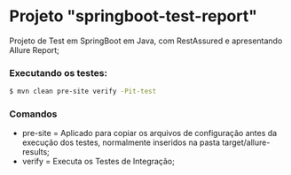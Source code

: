 # Projeto "springboot-test-report"
Projeto de Test em SpringBoot em Java, com RestAssured e apresentando Allure Report;

### Executando os testes:

```sh
$ mvn clean pre-site verify -Pit-test
```

### Comandos
* pre-site = Aplicado para copiar os arquivos de configuração antes da execução dos testes, normalmente inseridos na pasta target/allure-results;
* verify = Executa os Testes de Integração;



